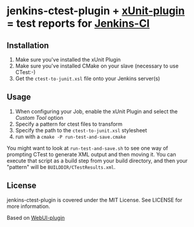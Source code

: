# jenkins-ctest-plugin + [xUnit-plugin](http://wiki.jenkins-ci.org/display/JENKINS/xUnit+Plugin "xUnit Plugin") = test reports for [Jenkins-CI](http://jenkins-ci.org/ "Extensible continuous integration server")

## Installation

1. Make sure you've installed the xUnit Plugin
2. Make sure you've installed CMake on your slave (necessary to use CTest:-)
2. Get the `ctest-to-junit.xsl` file onto your Jenkins server(s)  

## Usage

1. When configuring your Job, enable the xUnit Plugin and select the *Custom Tool* option
2. Specify a pattern for ctest files to transform
3. Specify the path to the `ctest-to-junit.xsl` stylesheet
4. run with a `cmake -P run-test-and-save.cmake` 

You might want to look at `run-test-and-save.sh` to see one way of prompting CTest to generate XML output and then moving it. You can execute that script as a build step from your build directory, and then your "pattern" will be `BUILDDIR/CTestResults.xml`.

## License

jenkins-ctest-plugin is covered under the MIT License. See LICENSE for more information.

Based on [WebUI-plugin](https://github.com/versionone/webui-plugin "WebUI Plugin")
